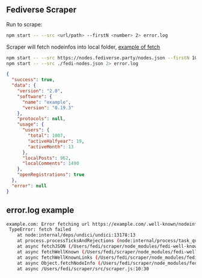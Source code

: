 ## Fediverse Scraper

Run to scrape: 

```zsh
npm start -- --src <url/path> --firstN <number> 2> error.log
```
Scraper will fetch nodeinfos into local folder, [example of fetch](https://github.com/knownverse/fedi-nodes/tree/main/nodes/00)

```zsh
npm start -- --src https://nodes.fediverse.party/nodes.json --firstN 10 -o output_folder 2> error.log
npm start -- --src ./fedi-nodes.json 2> error.log
```

```json
{
  "success": true,
  "data": {
    "version": "2.0",
    "software": {
      "name": "example",
      "version": "0.19.3"
    },
    "protocols": null,
    "usage": {
      "users": {
        "total": 1007,
        "activeHalfyear": 19,
        "activeMonth": 13
      },
      "localPosts": 962,
      "localComments": 1490
    },
    "openRegistrations": true
  },
  "error": null
}
```

## error.log example
```bash
example.com: Error fetching url https://example.com/.well-known/nodeinfo: Error: getaddrinfo ENOTFOUND example.com. Stack: 
 TypeError: fetch failed
    at node:internal/deps/undici/undici:13178:13
    at process.processTicksAndRejections (node:internal/process/task_queues:95:5)
    at async fetchJSON (/Users/fedi/scraper/node_modules/fedi-well-known/src/index.js:19:26)
    at async fetchWellKnown (/Users/fedi/scraper/node_modules/fedi-well-known/src/index.js:32:12)
    at async fetchWellKnownLinks (/Users/fedi/scraper/node_modules/fedi-well-known/src/index.js:36:28)
    at async Object.fetchNodeInfo (/Users/fedi/scraper/node_modules/fedi-well-known/src/index.js:53:28)
    at async /Users/fedi/scraper/src/scraper.js:10:30
```
